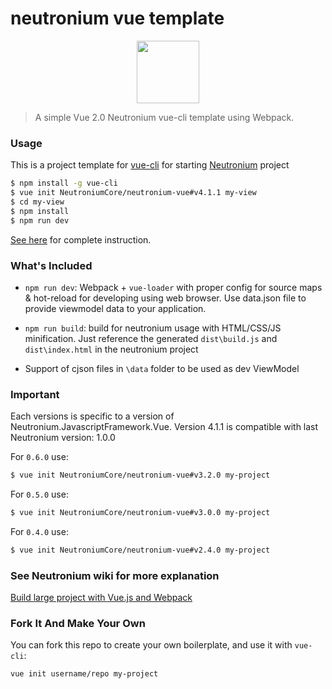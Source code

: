 # neutronium vue template
<p align="center"><img width="100"src="https://raw.githubusercontent.com/NeutroniumCore/neutronium-vue/master/template/src/assets/logo.png"></p>


> A simple Vue 2.0 Neutronium vue-cli template using Webpack. 

### Usage

This is a project template for [vue-cli](https://github.com/vuejs/vue-cli) for starting [Neutronium](https://github.com/NeutroniumCore/Neutronium) project

``` bash
$ npm install -g vue-cli
$ vue init NeutroniumCore/neutronium-vue#v4.1.1 my-view
$ cd my-view
$ npm install
$ npm run dev
```

[See here](https://github.com/NeutroniumCore/Neutronium/blob/master/Documentation/Content/Build_large_project_with_Vue.js_and_Webpack.md) for complete instruction.

### What's Included

- `npm run dev`: Webpack + `vue-loader` with proper config for source maps & hot-reload for developing using web browser. Use data.json file to provide viewmodel data to your application.

- `npm run build`: build for neutronium usage with HTML/CSS/JS minification. Just reference the generated `dist\build.js` and `dist\index.html` in the neutronium project

- Support of cjson files in `\data` folder to be used as dev ViewModel


### Important

Each versions is specific to a version of Neutronium.JavascriptFramework.Vue.
Version 4.1.1 is compatible with last Neutronium version: 1.0.0

For `0.6.0` use:
``` bash
$ vue init NeutroniumCore/neutronium-vue#v3.2.0 my-project
```

For `0.5.0` use:
``` bash
$ vue init NeutroniumCore/neutronium-vue#v3.0.0 my-project
```

For `0.4.0` use:
``` bash
$ vue init NeutroniumCore/neutronium-vue#v2.4.0 my-project
```

### See Neutronium wiki for more explanation
[Build large project with Vue.js and Webpack
](https://github.com/NeutroniumCore/Neutronium/blob/master/Documentation/Content/Build_large_project_with_Vue.js_and_Webpack.md)

### Fork It And Make Your Own

You can fork this repo to create your own boilerplate, and use it with `vue-cli`:

``` bash
vue init username/repo my-project
```
